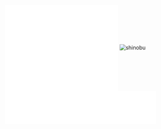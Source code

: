 <div style="margin: auto; width=50%">
<img align="center" src="/github-metrics.svg" alt="metrics" width="300">
<img align"center" src="https://i.imgur.com/edKuqPI.gif" alt="shinobu" width="200">
<img align="center" src="/metrics.plugin.languages.svg" alt="lang" width="400">
</div>
